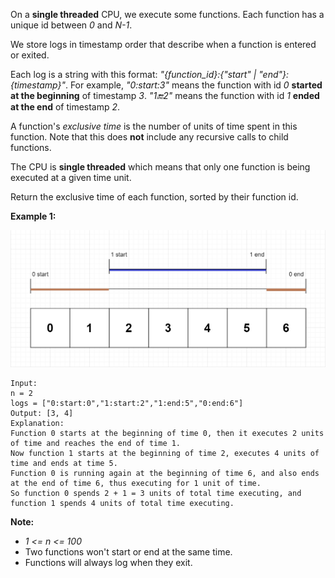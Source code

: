 On a **single threaded** CPU, we execute some functions.  Each function has a unique id between *0* and *N-1*.

We store logs in timestamp order that describe when a function is entered or exited.

Each log is a string with this format: *"{function_id}:{"start" | "end"}:{timestamp}"*.  For example, *"0:start:3"* means the function with id *0* **started at the beginning** of timestamp *3*.  *"1:end:2"* means the function with id *1* **ended at the end** of timestamp *2*.

A function's _exclusive_ _time_ is the number of units of time spent in this function.  Note that this does **not** include any recursive calls to child functions.

The CPU is **single threaded** which means that only one function is being executed at a given time unit.

Return the exclusive time of each function, sorted by their function id.


**Example 1:**

![](diag1b.png)

```
Input:
n = 2
logs = ["0:start:0","1:start:2","1:end:5","0:end:6"]
Output: [3, 4]
Explanation:
Function 0 starts at the beginning of time 0, then it executes 2 units of time and reaches the end of time 1.
Now function 1 starts at the beginning of time 2, executes 4 units of time and ends at time 5.
Function 0 is running again at the beginning of time 6, and also ends at the end of time 6, thus executing for 1 unit of time.
So function 0 spends 2 + 1 = 3 units of total time executing, and function 1 spends 4 units of total time executing.
```

**Note:**
* *1 <= n <= 100*
* Two functions won't start or end at the same time.
* Functions will always log when they exit.